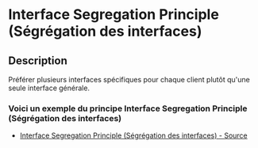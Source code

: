 # Interface Segregation Principle (Ségrégation des interfaces)




## Description

Préférer plusieurs interfaces spécifiques pour chaque client plutôt qu'une seule interface générale.






### Voici un exemple du principe Interface Segregation Principle (Ségrégation des interfaces)

* [Interface Segregation Principle (Ségrégation des interfaces) - Source](https://github.com/stephweb/solid-php/tree/master/src/4_interface-segregation-principle/index.php)
